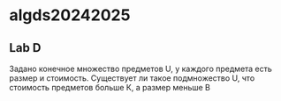 
# algds20242025


## Lab D

 Задано конечное множество предметов U, у каждого предмета есть размер и стоимость. Существует ли такое подмножество U, что стоимость предметов больше К, а размер меньше В

